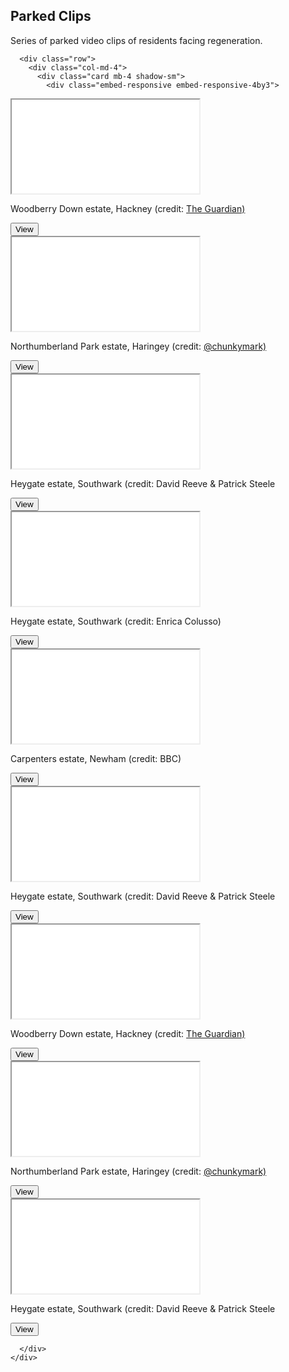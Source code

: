


<main role="main">

  <section class="jumbotron text-center">
    <div class="container">
      <h1>Parked Clips</h1>
      <p class="lead text-muted">Series of parked video clips of residents facing regeneration.</p>
    </div>
  </section>

  <div class="album py-5 bg-light">
    <div class="container">

      <div class="row">
        <div class="col-md-4">
          <div class="card mb-4 shadow-sm">
            <div class="embed-responsive embed-responsive-4by3">
  <iframe class="embed-responsive-item" src="/images/woodberrydownclip.mp4" allowfullscreen></iframe>
</div>
            <div class="card-body">
              <p class="card-text">Woodberry Down estate, Hackney (credit: <a href="https://www.theguardian.com/society/2014/may/18/-sp-truth-about-gentrification-how-woodberry-down-became-woodberry-park">The Guardian)</a></p>
              <div class="d-flex justify-content-between align-items-center">
                <div class="btn-group">
                  <button type="button" class="btn btn-sm btn-outline-secondary">View</button>
                </div>
              </div>
            </div>
          </div>
        </div>
        <div class="col-md-4">
          <div class="card mb-4 shadow-sm">
            <div class="embed-responsive embed-responsive-16by9">
  <iframe class="embed-responsive-item" src="/images/northumberlandpark.mp4" allowfullscreen></iframe>
</div>
            <div class="card-body">
              <p class="card-text">Northumberland Park estate, Haringey (credit: <a href="https://twitter.com/chunkymark/status/966760326942351360">@chunkymark)</a></p>
              <div class="d-flex justify-content-between align-items-center">
                <div class="btn-group">
                  <button type="button" class="btn btn-sm btn-outline-secondary">View</button>
                </div>
              </div>
            </div>
          </div>
        </div>
        <div class="col-md-4">
          <div class="card mb-4 shadow-sm">
            <div class="embed-responsive embed-responsive-4by3">
  <iframe class="embed-responsive-item" src="/images/doreen.mp4" allowfullscreen></iframe>
</div>
            <div class="card-body">
              <p class="card-text">Heygate estate, Southwark (credit: David Reeve & Patrick Steele</p>
              <div class="d-flex justify-content-between align-items-center">
                <div class="btn-group">
                  <button type="button" class="btn btn-sm btn-outline-secondary">View</button>
                </div>
              </div>
            </div>
          </div>
        </div>

  <div class="col-md-4">
          <div class="card mb-4 shadow-sm">
            <div class="embed-responsive embed-responsive-4by3">
  <iframe class="embed-responsive-item" src="/images/vid3.mp4" allowfullscreen></iframe>
</div>
            <div class="card-body">
              <p class="card-text">Heygate estate, Southwark (credit: Enrica Colusso)</p>
              <div class="d-flex justify-content-between align-items-center">
                <div class="btn-group">
                  <button type="button" class="btn btn-sm btn-outline-secondary">View</button>
                </div>
              </div>
            </div>
          </div>
        </div>
        <div class="col-md-4">
          <div class="card mb-4 shadow-sm">
            <div class="embed-responsive embed-responsive-16by9">
  <iframe class="embed-responsive-item" src="/images/vid4.mp4" allowfullscreen></iframe>
</div>
            <div class="card-body">
              <p class="card-text">Carpenters estate, Newham (credit: BBC)</a></p>
              <div class="d-flex justify-content-between align-items-center">
                <div class="btn-group">
                  <button type="button" class="btn btn-sm btn-outline-secondary">View</button>
                </div>
              </div>
            </div>
          </div>
        </div>
        <div class="col-md-4">
          <div class="card mb-4 shadow-sm">
            <div class="embed-responsive embed-responsive-4by3">
  <iframe class="embed-responsive-item" src="/images/doreen.mp4" allowfullscreen></iframe>
</div>
            <div class="card-body">
              <p class="card-text">Heygate estate, Southwark (credit: David Reeve & Patrick Steele</p>
              <div class="d-flex justify-content-between align-items-center">
                <div class="btn-group">
                  <button type="button" class="btn btn-sm btn-outline-secondary">View</button>
                </div>
              </div>
            </div>
          </div>
        </div>

  <div class="col-md-4">
          <div class="card mb-4 shadow-sm">
            <div class="embed-responsive embed-responsive-4by3">
  <iframe class="embed-responsive-item" src="/images/woodberrydownclip.mp4" allowfullscreen></iframe>
</div>
            <div class="card-body">
              <p class="card-text">Woodberry Down estate, Hackney (credit: <a href="https://www.theguardian.com/society/2014/may/18/-sp-truth-about-gentrification-how-woodberry-down-became-woodberry-park">The Guardian)</a></p>
              <div class="d-flex justify-content-between align-items-center">
                <div class="btn-group">
                  <button type="button" class="btn btn-sm btn-outline-secondary">View</button>
                </div>
              </div>
            </div>
          </div>
        </div>
        <div class="col-md-4">
          <div class="card mb-4 shadow-sm">
            <div class="embed-responsive embed-responsive-16by9">
  <iframe class="embed-responsive-item" src="/images/northumberlandpark.mp4" allowfullscreen></iframe>
</div>
            <div class="card-body">
              <p class="card-text">Northumberland Park estate, Haringey (credit: <a href="https://twitter.com/chunkymark/status/966760326942351360">@chunkymark)</a></p>
              <div class="d-flex justify-content-between align-items-center">
                <div class="btn-group">
                  <button type="button" class="btn btn-sm btn-outline-secondary">View</button>
                </div>
              </div>
            </div>
          </div>
        </div>
        <div class="col-md-4">
          <div class="card mb-4 shadow-sm">
            <div class="embed-responsive embed-responsive-4by3">
  <iframe class="embed-responsive-item" src="/images/doreen.mp4" allowfullscreen></iframe>
</div>
            <div class="card-body">
              <p class="card-text">Heygate estate, Southwark (credit: David Reeve & Patrick Steele</p>
              <div class="d-flex justify-content-between align-items-center">
                <div class="btn-group">
                  <button type="button" class="btn btn-sm btn-outline-secondary">View</button>
                </div>
              </div>
            </div>
          </div>
        </div>

      </div>
    </div>
  </div>

</main>
